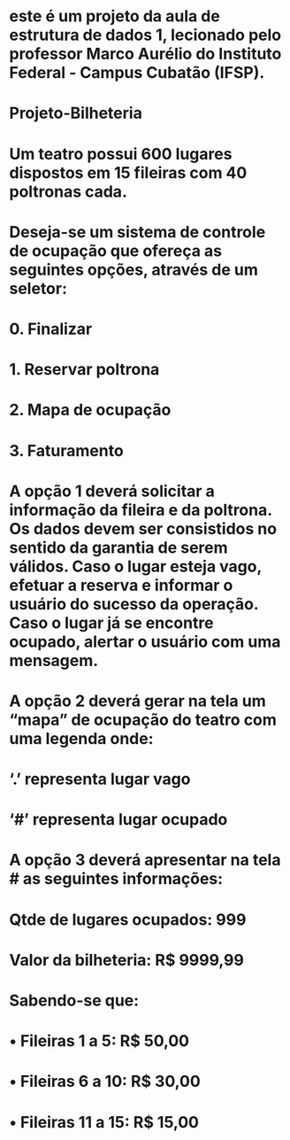# este é um projeto da aula de estrutura de dados 1, lecionado pelo professor Marco Aurélio do Instituto Federal - Campus Cubatão (IFSP).

# Projeto-Bilheteria

# Um teatro possui 600 lugares dispostos em 15 fileiras com 40 poltronas cada.

# Deseja-se um sistema de controle de ocupação que ofereça as seguintes opções, através de um seletor:

# 0.	Finalizar
# 1.	Reservar poltrona
# 2.	Mapa de ocupação
# 3.	Faturamento

# A opção 1 deverá solicitar a informação da fileira e da poltrona. Os dados devem ser consistidos no sentido da garantia de serem válidos. Caso o lugar esteja vago, efetuar a reserva e informar o usuário do sucesso da operação. Caso o lugar já se encontre ocupado, alertar o usuário com uma mensagem.

# A opção 2 deverá gerar na tela um “mapa” de ocupação do teatro com uma legenda onde:

# ‘.’ representa lugar vago
# ‘#’ representa lugar ocupado

# A opção 3 deverá apresentar na tela # as seguintes informações:

# Qtde de lugares ocupados: 	999
# Valor da bilheteria: 		R$ 9999,99

# Sabendo-se que:

# •	Fileiras 1 a 5:		R$ 50,00
# •	Fileiras 6 a 10:	R$ 30,00
# •	Fileiras 11 a 15:	R$ 15,00
